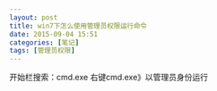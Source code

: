```yaml
---
layout: post
title: win7下怎么使用管理员权限运行命令
date: 2015-09-04 15:51
categories: [笔记]
tags: [管理员权限]
---
```

开始栏搜索：cmd.exe
右键cmd.exe》以管理员身份运行
